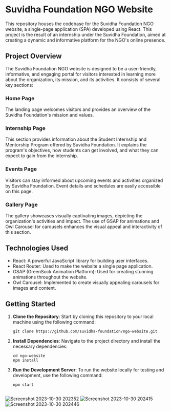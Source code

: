 # Suvidha Foundation NGO Website

This repository houses the codebase for the Suvidha Foundation NGO website, a single-page application (SPA) developed using React. This project is the result of an internship under the Suvidha Foundation, aimed at creating a dynamic and informative platform for the NGO's online presence.

## Project Overview

The Suvidha Foundation NGO website is designed to be a user-friendly, informative, and engaging portal for visitors interested in learning more about the organization, its mission, and its activities. It consists of several key sections:

### Home Page
The landing page welcomes visitors and provides an overview of the Suvidha Foundation's mission and values.

### Internship Page
This section provides information about the Student Internship and Mentorship Program offered by Suvidha Foundation. It explains the program's objectives, how students can get involved, and what they can expect to gain from the internship.

### Events Page
Visitors can stay informed about upcoming events and activities organized by Suvidha Foundation. Event details and schedules are easily accessible on this page.

### Gallery Page
The gallery showcases visually captivating images, depicting the organization's activities and impact. The use of GSAP for animations and Owl Carousel for carousels enhances the visual appeal and interactivity of this section.

## Technologies Used

- React: A powerful JavaScript library for building user interfaces.
- React Router: Used to make the website a single page application.
- GSAP (GreenSock Animation Platform): Used for creating stunning animations throughout the website.
- Owl Carousel: Implemented to create visually appealing carousels for images and content.

## Getting Started

1. **Clone the Repository**: Start by cloning this repository to your local machine using the following command:

   ```shell
   git clone https://github.com/suvidha-foundation/ngo-website.git

2. **Install Dependencies**: Navigate to the project directory and install the necessary dependencies:

    ```shell
    cd ngo-website
    npm install

3. **Run the Development Server**: To run the website locally for testing and development, use the following command:
    ```shell
    npm start


![Screenshot 2023-10-30 202352](https://github.com/Ayushh-patell/Suvidha-Foundation/assets/142811459/5bedc8aa-c68d-4c9a-80b0-7856872e4899)
![Screenshot 2023-10-30 202415](https://github.com/Ayushh-patell/Suvidha-Foundation/assets/142811459/4aa273dd-3493-43c2-a22d-5c526dc1d850)
![Screenshot 2023-10-30 202446](https://github.com/Ayushh-patell/Suvidha-Foundation/assets/142811459/5f6c6556-dab7-4c67-95fc-ad06d626c68d)

